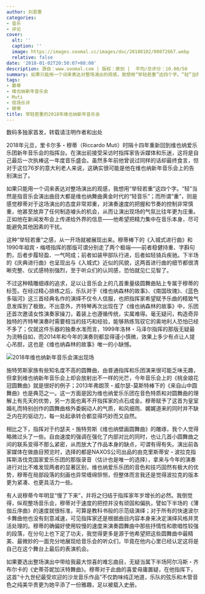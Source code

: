```yaml
---
author: 刘恩惠
categories:
- 音乐
- 评论
cover:
  alt: ''
  caption: ''
  image: https://images.soomal.cc/images/doc/20180102/00072667.webp
  relative: false
date: '2018-01-02T20:50:07+08:00'
description: 源自：www.soomal.com | 版权：原创 |  平均/总评分：10.00/50
summary: 如果只能用一个词来表达对整场演出的观感，我想用“举轻若重”这四个字。“轻”当然是指音乐会演出曲目大都是维也纳舞曲黄金时代的“轻音乐”；而所谓“重”，则是感觉穆蒂对于这场演出的态度非常郑重，对演奏速度的把握和节奏的控制非常慎重，他甚至放弃了任何制造噱头的机会……
tags:
- 慕蒂
- 维也纳新年音乐会
- Muti
- 现场乐评
- 穆蒂
title: 举轻若重的2018年维也纳新年音乐会
---
```


数码多独家首发，转载请注明作者和出处

2018年元旦，里卡尔多・穆蒂（Riccardo Muti）时隔十四年重新回到维也纳爱乐乐团新年音乐会的指挥台。在演出前接受采访时指挥家告诉媒体和乐迷，这将是自己最后一次执棒这一年度音乐盛会。虽然多年前他曾说过同样的话却最终食言，但对于这位76岁的意大利老人来说，这确实很可能是他在维也纳新年音乐会上的告别演出了。

如果只能用一个词来表达对整场演出的观感，我想用“举轻若重”这四个字。“轻”当然是指音乐会演出曲目大都是维也纳舞曲黄金时代的“轻音乐”；而所谓“重”，则是感觉穆蒂对于这场演出的态度非常郑重，对演奏速度的把握和节奏的控制非常慎重，他甚至放弃了任何制造噱头的机会，从而让演出现场的气氛比往年更为庄重。正如他在新闻发布会上传递给外界的信息――他希望把精力集中在音乐本身，尽可能避免其他因素的干扰。

这种“举轻若重”之感，从一开场就被展现出来。穆蒂棒下的《入城式进行曲》和1990年祖宾・梅塔指挥的那版可谓分别走了两个极端――前者稳健持重、字斟句酌，后者步履轻盈、一气呵成；前者如装甲部队行进，后者如轻骑兵疾驰。下半场的《庆典进行曲》也呈现出与《入城式》近似的风貌，这两首进行曲的细节都很清晰完整、仪式感特别强烈，至于听众们的认同感，恐怕就见仁见智了。

不过这种精雕细琢的追求，足以让音乐会上的几首重量级圆舞曲贴上专属于穆蒂的标签。在经过精心排练之后，乐队对于《维也纳森林的故事》、《南国玫瑰》、《蓝色多瑙河》这三首经典名作的演绎不仅令人信服，也把指挥家希望赋予乐曲的精致气息发挥到了极致。不出意外，齐特琴再次出现在了《维也纳森林的故事》中，乐团还首次邀请女性演奏家操刀，着装上也遵循传统，实属难得。毫无疑问，构造奇异独特的齐特琴演奏时需要相当的技巧和经验，能够熟练驾驭它的奥地利人恐怕已经不多了；仅就这件乐器的独奏水准而言，1999年洛林・马泽尔指挥的那版无疑最为流畅自如，而2014年和今年的演奏则都显得谨小慎微，效果上多少有点让人提心吊胆，这也是《维也纳森林的故事》唯一的小缺憾。

![2018年维也纳新年音乐会演出现场](https://images.soomal.cc/images/doc/20180102/00072667.webp)





施特劳斯家族有些知名度不高的圆舞曲，由普通指挥和乐团演来很可能乏味无趣，但拿到维也纳新年音乐会上却会放射出不一样的光芒，今年音乐会上的《桃金娘花冠圆舞曲》就是很好的例子；2013年弗朗茨・威尔瑟-莫斯特棒下的《来自山中圆舞曲》也是典范之一。这一方面是因为维也纳爱乐乐团在音色特质和对圆舞曲的理解上有先天的优势，另一方面也离不开指挥家的点石成金。穆蒂赋予了这首为皇室婚礼而特别创作的圆舞曲格外委婉动人的气质，和风细雨、娓娓道来的同时并不缺乏内在的驱动力，每一处起承转合都显得巧妙而又自然。

相比之下，指挥对于约瑟夫・施特劳斯《维也纳壁画圆舞曲》的雕琢，我个人觉得略微过头了一些。自由速度的强调在强化了内部对比的同时，也让几首小圆舞曲之间的联系变得不那么紧密，从而放大了作品本身的缺点，可谓有得有失。演出前各家媒体在做曲目预览时，选择的都是NAXOS公司出品的由克里斯蒂安・波拉克指挥斯洛伐克国家爱乐乐团的那版录音（估计也是唯一的选择），拿来与今年的演奏进行对比不难发现两者的显著区别，维也纳爱乐乐团的音色和技巧固然有极大的优势，穆蒂在局部段落的刻画也异常缠绵悱恻，但整体而言我还是觉得波拉克的版本更为紧凑、也更具活力一些。

有人说穆蒂今年明显“慢了下来”，并将之归结于指挥家年岁增长的必然。我倒觉得，纵观整场音乐会，穆蒂对于速度的把控并没有顽固和偏执，譬如下半场的《薄伽丘序曲》的速度就很标准，可算是教科书般的示范级演绎；对于所有的快速波尔卡舞曲他也没有刻意减速，可见指挥家还是根据曲目内容本身来决定演绎风格并灵活处理的。穆蒂的确偏好使用较慢的速度来演奏圆舞曲中那些抒情性和歌唱性较强的段落，在分句上也下足了功夫，我觉得更多是源于他希望把这些圆舞曲中最精美、最微妙的一面充分地展现给音乐会的听众们，毕竟在他内心里已经认定这将是自己在这个舞台上最后的表演机会。

如果要选出整场演出中带给我最大惊喜的难忘曲目，无疑当属下半场阿尔冯斯・齐布尔卡的《史蒂芬妮加沃特舞曲》。穆蒂对于此曲的喜爱毋庸置疑，在他指挥下，这首“十九世纪最受欢迎的沙龙音乐作品”不仅韵味纯正地道，乐队的弦乐和木管音色之纯美华贵更为她平添了一份雅趣，足以被载入史册。